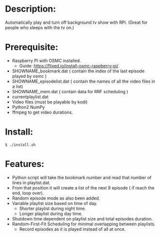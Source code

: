 # Description:
Automatically play and turn off background tv show with RPi. (Great for people who sleeps with the tv on.)

# Prerequisite:
- Raspberry PI with OSMC installed.
	- Guide: https://flixed.io/install-osmc-raspberry-pi/
- SHOWNAME_bookmark.dat ( contain the index of the last episode played by osmc )
- SHOWNAME_episodelist.dat ( contain the names of all the video files in a list)
- SHOWNAME_mem.dat ( contain data for RRF scheduling )
- currentplaylist.dat
- Video files (must be playable by kodi)
- Python2 NumPy
- ffmpeg to get video durations.
	
# Install:
	$ ./install.sh

# Features:
- Python script will take the bookmark number and read that number of lines in playlist.dat.
- From that position it will create a list of the next 9 episode ( if reach the end, loop over).
- Random episode mode as also been added.
- Variable playlist size based on time of day.
	- Shorter playlist during night time.
	- Longer playlist during day time.
- Shutdown time dependent on playlist size and total episodes duration.
- Random-First-Fit Scheduling for minimal overlapping between playlists.
	* Record episodes as it is played instead of all at once.
